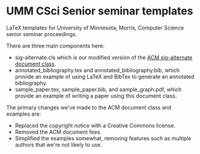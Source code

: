 UMM CSci Senior seminar templates
=================================

LaTeX templates for University of Minnesota, Morris, Computer Science senior seminar proceedings.

There are three main components here:
* sig-alternate.cls which is our modified version of the [ACM sig-alternate document class](http://www.acm.org/sigs/publications/proceedings-templates).
* annotated_bibliography.tex and annotated_bibliography.bib, which provide an example of using LaTeX and BibTex to generate an annotated bibliography.
* sample_paper.tex, sample_paper.bib, and sample_graph.pdf, which provide an example of writing a paper using this document class.

The primary changes we've made to the ACM document class and examples are:
* Replaced the copyright notice with a Creative Commons license.
* Removed the ACM document fees.
* Simplified the examples somewhat, removing features such as multiple authors that we're not likely to use.
